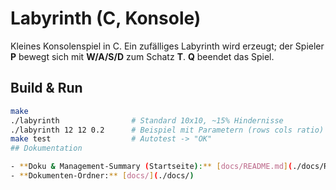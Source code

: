# Labyrinth (C, Konsole)

Kleines Konsolenspiel in C. Ein zufälliges Labyrinth wird erzeugt; der Spieler **P** bewegt sich mit **W/A/S/D** zum Schatz **T**. **Q** beendet das Spiel.

## Build & Run

```bash
make
./labyrinth                # Standard 10x10, ~15% Hindernisse
./labyrinth 12 12 0.2      # Beispiel mit Parametern (rows cols ratio)
make test                  # Autotest -> "OK"
## Dokumentation

- **Doku & Management-Summary (Startseite):** [docs/README.md](./docs/README.md)
- **Dokumenten-Ordner:** [docs/](./docs/)
